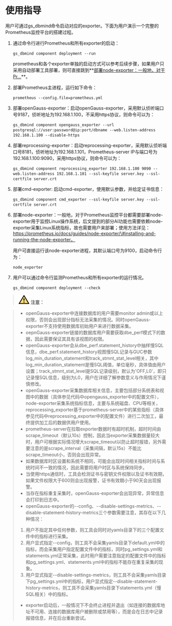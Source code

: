 # 使用指导<a name="ZH-CN_TOPIC_0000001196305050"></a>

用户可通过gs\_dbmind命令启动对应的exporter。下面为用户演示一个完整的Prometheus监控平台的搭建过程。

1.  通过命令行进行Prometheus和所有exporter的启动：

    ```
    gs_dbmind component deployment --run
    ```

    prometheus和各个exporter单独的启动方式可以参考后续步骤，如果用户只采用自动部署工具部署，则可直接跳到**[部署node-exporter：一般地，对于Pr...](#li0810649203213)**。

2.  部署Prometheus主进程，运行如下命令：

    ```
    prometheus --config.file=prometheus.yml
    ```

3.  部署openGauss-exporter：启动openGauss-exporter，采用默认侦听端口号9187，侦听地址为192.168.1.100，不采用https协议，则命令可以为：

    ```
    gs_dbmind component opengauss_exporter --url postgresql://user:password@ip:port/dbname --web.listen-address 192.168.1.100 --disable-https
    ```

4.  部署reprocessing-exporter：启动reprocessing-exporter，采用默认侦听端口号8181，侦听地址为192.168.1.101，Prometheus-server IP与端口号为192.168.1.100:9090，采用https协议，则命令可以为：

    ```
    gs_dbmind component reprocessing_exporter 192.168.1.100 9090 --web.listen-address 192.168.1.101 --ssl-keyfile server.key --ssl-certfile server.crt 
    ```

5.  部署cmd-exporter: 启动cmd-exporter，使用默认参数，并给定证书信息：

    ```
    gs_dbmind component cmd_exporter --ssl-keyfile server.key --ssl-certfile server.crt 
    ```

6.  <a name="li0810649203213"></a>部署node-exporter：一般地，对于Prometheus监控平台都需要部署node-exporter用于监控Linux操作系统，后文提到的部分AI功能也需要依赖node-exporter采集Linux系统指标，故也需要用户来部署；使用方法详见：https://prometheus.io/docs/guides/node-exporter/\#installing-and-running-the-node-exporter。

    用户可直接运行该node-exporter进程，其默认端口号为9100，启动命令行为：

    ```
    node_exporter 
    ```

7.  用户可以通过命令行监测Prometheus和所有exporter的运行情况。

    ```
    gs_dbmind component deployment --check
    ```


>![](public_sys-resources/icon-caution.gif) **注意：** 

>- openGauss-exporter中连接数据库的用户需要monitor admin或以上权限，否则会出现部分指标无法采集的情况。同时openGauss-exporter不支持使用数据库初始用户来进行数据采集。
>- oepnGauss-exporter链接的数据库用户需要获取dbe\_perf模式下的数据，因此需要保证其具有该视图的权限。
>- openGauss-exporter会从dbe\_perf.statement\_history中抽样慢SQL信息，dbe\_perf.statement\_history视图慢SQL记录与GUC参数log\_min\_duration\_statement和track\_stmnt\_stat\_level相关，其中log\_min\_duration\_statement是慢SQL阈值，单位毫秒，具体值由用户设置；track\_stmnt\_stat\_level是SQL记录级别，默认为'OFF,L0'，即只记录慢SQL信息，级别为L0，用户在详细了解参数意义与作用情况下谨慎修改。
>- openGauss-exporter采集数据库相关信息，主要包括部分系统表和视图中的数据（具体参见代码中opengauss\_exporter中的配置文件），node-exporter采集系统指标信息，主要与系统磁盘、CPU等相关，reprocessing\_exporter基于prometheus-server中的某些指标（具体参见代码中reprocessing\_exporter中的配置文件）进行二次加工，最终提供加工后的数据供用户使用。
>- prometheus-server在拉取exporter数据时有超时机制，超时时间由scrape\_timeout（默认10s）控制，因此当exporter采集数据量较大时，用户可根据实际情况增大scrape\_timeout以防止超时报错，另外需要注意的是scrape\_interval（采集间隔，默认15s）不能比scrape\_timeout小，否则会出现异常。
>- 如果数据库时区设置和系统不相同，可能会出现时间相关指标时间与系统时间不一致的情况，因此需要将用户时区与系统保持同步。
>- 当使用https通信时，工具会检测证书与密钥文件权限以及证书有效期，如果文件权限大于600则会出现报警，证书有效期小于90天会出现报警。
>- 当存在指标重复采集时，openGauss-exporter会出现异常，异常信息会打印到日志中。
>- openGauss-exporter的--config、--disable-settings-metrics、--disable-statement-history-metrics三个参数需要注意，其存在以下几种情况：
> 1. 用户不指定其中任何参数，则工具会同时对yamls目录下的三个配置文件中的指标进行采集。
> 2. 用户显式指定--config，则工具不会采集yamls目录下default.yml中的指标，而会采集用户指定配置文件中的指标，同时pg\_settings.yml和statements.yml正常采集，此时用户需要注意指定的配置文件中的指标和pg\_settings.yml、statements.yml中的指标不能存在重复采集的现象。
> 3. 用户显式指定--disable-settings-metrics，则工具不会采集yamls目录下pg\_settings.yml中的指标，用户显式指定--disable-statement-history-metrics，则工具不会采集yamls目录下statements.yml（慢SQL相关）中的指标。
>- exporter启动后，一般情况下不会终止进程并退出（如连接的数据库地址不可用、连接的数据库用户被删除或禁用等），而是会在日志中记录报错信息，并在后台重新尝试。


